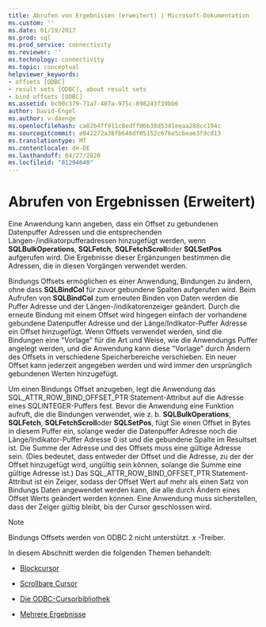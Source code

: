 ```yaml
---
title: Abrufen von Ergebnissen (erweitert) | Microsoft-Dokumentation
ms.custom: ''
ms.date: 01/19/2017
ms.prod: sql
ms.prod_service: connectivity
ms.reviewer: ''
ms.technology: connectivity
ms.topic: conceptual
helpviewer_keywords:
- offsets [ODBC]
- result sets [ODBC], about result sets
- bind offsets [ODBC]
ms.assetid: bc00c379-71a7-407a-975c-898243f39bb6
author: David-Engel
ms.author: v-daenge
ms.openlocfilehash: ca02b4ff911c8edff06b38d5341eeaa288cc194c
ms.sourcegitcommit: e042272a38fb646df05152c676e5cbeae3f9cd13
ms.translationtype: MT
ms.contentlocale: de-DE
ms.lasthandoff: 04/27/2020
ms.locfileid: "81294640"
---
```

# <a name="retrieving-results-advanced"></a>Abrufen von Ergebnissen (Erweitert)
Eine Anwendung kann angeben, dass ein Offset zu gebundenen Datenpuffer Adressen und die entsprechenden Längen-/indikatorpufferadressen hinzugefügt werden, wenn **SQLBulkOperations**, **SQLFetch**, **SQLFetchScroll**oder **SQLSetPos** aufgerufen wird. Die Ergebnisse dieser Ergänzungen bestimmen die Adressen, die in diesen Vorgängen verwendet werden.  
  
 Bindungs Offsets ermöglichen es einer Anwendung, Bindungen zu ändern, ohne dass **SQLBindCol** für zuvor gebundene Spalten aufgerufen wird. Beim Aufrufen von **SQLBindCol** zum erneuten Binden von Daten werden die Puffer Adresse und der Längen-/indikatorenzeiger geändert. Durch die erneute Bindung mit einem Offset wird hingegen einfach der vorhandene gebundene Datenpuffer Adresse und der Länge/Indikator-Puffer Adresse ein Offset hinzugefügt. Wenn Offsets verwendet werden, sind die Bindungen eine "Vorlage" für die Art und Weise, wie die Anwendungs Puffer angelegt werden, und die Anwendung kann diese "Vorlage" durch Ändern des Offsets in verschiedene Speicherbereiche verschieben. Ein neuer Offset kann jederzeit angegeben werden und wird immer den ursprünglich gebundenen Werten hinzugefügt.  
  
 Um einen Bindungs Offset anzugeben, legt die Anwendung das SQL_ATTR_ROW_BIND_OFFSET_PTR Statement-Attribut auf die Adresse eines SQLINTEGER-Puffers fest. Bevor die Anwendung eine Funktion aufruft, die die Bindungen verwendet, wie z. b. **SQLBulkOperations**, **SQLFetch**, **SQLFetchScroll**oder **SQLSetPos**, fügt Sie einen Offset in Bytes in diesem Puffer ein, solange weder die Datenpuffer Adresse noch die Länge/Indikator-Puffer Adresse 0 ist und die gebundene Spalte im Resultset ist. Die Summe der Adresse und des Offsets muss eine gültige Adresse sein. (Dies bedeutet, dass entweder der Offset und die Adresse, zu der der Offset hinzugefügt wird, ungültig sein können, solange die Summe eine gültige Adresse ist.) Das SQL_ATTR_ROW_BIND_OFFSET_PTR Statement-Attribut ist ein Zeiger, sodass der Offset Wert auf mehr als einen Satz von Bindungs Daten angewendet werden kann, die alle durch Ändern eines Offset Werts geändert werden können. Eine Anwendung muss sicherstellen, dass der Zeiger gültig bleibt, bis der Cursor geschlossen wird.  
  
> [!NOTE]  
>  Bindungs Offsets werden von ODBC 2 nicht unterstützt. *x* -Treiber.  
  
 In diesem Abschnitt werden die folgenden Themen behandelt:  
  
-   [Blockcursor](../../../odbc/reference/develop-app/block-cursors.md)  
  
-   [Scrollbare Cursor](../../../odbc/reference/develop-app/scrollable-cursors.md)  
  
-   [Die ODBC-Cursorbibliothek](../../../odbc/reference/develop-app/the-odbc-cursor-library.md)  
  
-   [Mehrere Ergebnisse](../../../odbc/reference/develop-app/multiple-results.md)
